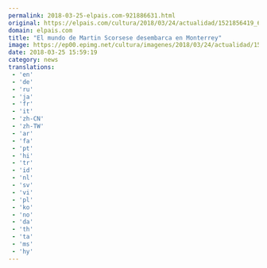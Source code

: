 ```yaml
---
permalink: 2018-03-25-elpais.com-921886631.html
original: https://elpais.com/cultura/2018/03/24/actualidad/1521856419_621890.html#?ref=rss&format=simple&link=link
domain: elpais.com
title: "El mundo de Martin Scorsese desembarca en Monterrey"
image: https://ep00.epimg.net/cultura/imagenes/2018/03/24/actualidad/1521856419_621890_1521857390_rrss_normal.jpg
date: 2018-03-25 15:59:19
category: news
translations: 
 - 'en'
 - 'de'
 - 'ru'
 - 'ja'
 - 'fr'
 - 'it'
 - 'zh-CN'
 - 'zh-TW'
 - 'ar'
 - 'fa'
 - 'pt'
 - 'hi'
 - 'tr'
 - 'id'
 - 'nl'
 - 'sv'
 - 'vi'
 - 'pl'
 - 'ko'
 - 'no'
 - 'da'
 - 'th'
 - 'ta'
 - 'ms'
 - 'hy'
---
```


